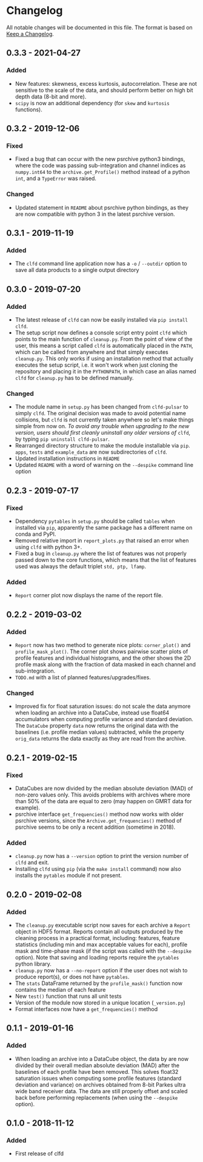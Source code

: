 # Changelog
All notable changes will be documented in this file. The format is based on [Keep a Changelog](https://keepachangelog.com/en/1.0.0/).


## 0.3.3 - 2021-04-27
### Added
- New features: skewness, excess kurtosis, autocorrelation. These are not sensitive to the scale of the data, and should perform better on high bit depth data (8-bit and more).
- `scipy` is now an additional dependency (for `skew` and `kurtosis` functions).


## 0.3.2 - 2019-12-06
### Fixed
- Fixed a bug that can occur with the new psrchive python3 bindings, where the code was passing sub-integration and channel indices as `numpy.int64` to the `archive.get_Profile()` method instead of a python `int`, and a `TypeError` was raised.

### Changed
- Updated statement in `README` about psrchive python bindings, as they are now compatible with python 3 in the latest psrchive version.

## 0.3.1 - 2019-11-19
### Added
- The `clfd` command line application now has a `-o` / `--outdir` option to save all data products to a single output directory

## 0.3.0 - 2019-07-20
### Added
- The latest release of `clfd` can now be easily installed via `pip install clfd`. 
- The setup script now defines a console script entry point `clfd` which points to the main function of `cleanup.py`. From the point of view of the user, this means a script called `clfd` is automatically placed in the `PATH`, which can be called from anywhere and that simply executes `cleanup.py`. This only works if using an installation method that actually executes the setup script, i.e. it won't work when just cloning the repository and placing it in the `PYTHONPATH`, in which case an alias named `clfd` for `cleanup.py` has to be defined manually.

### Changed
- The module name in `setup.py` has been changed from `clfd-pulsar` to simply `clfd`. The original decision was made to avoid potential name collisions, but `clfd` is not currently taken anywhere so let's make things simple from now on. *To avoid any trouble when upgrading to the new version, users should first cleanly uninstall any older versions of* `clfd`, by typing `pip uninstall clfd-pulsar`.
- Rearranged directory structure to make the module installable via `pip`. `apps`, `tests` and `example_data` are now subdirectories of `clfd`.
- Updated installation instructions in `README`
- Updated `README` with a word of warning on the `--despike` command line option

## 0.2.3 - 2019-07-17
### Fixed
- Dependency ``pytables`` in ``setup.py`` should be called ``tables`` when installed via ``pip``, apparently the same package has a different name on conda and PyPI.
- Removed relative import in ``report_plots.py`` that raised an error when using ``clfd`` with python 3+.
- Fixed a bug in ``cleanup.py`` where the list of features was not properly passed down to the core functions, which means that the list of features used was always the default triplet ``std, ptp, lfamp``.

### Added
- ``Report`` corner plot now displays the name of the report file.

## 0.2.2 - 2019-03-02
### Added
- ``Report`` now has two method to generate nice plots: ``corner_plot()`` and ``profile_mask_plot()``. The corner plot shows pairwise scatter plots of profile features and individual histograms, and the other shows the 2D profile mask along with the fraction of data masked in each channel and sub-integration.
- ``TODO.md`` with a list of planned features/upgrades/fixes.

### Changed
- Improved fix for float saturation issues: do not scale the data anymore when loading an archive into a DataCube, instead use float64 accumulators when computing profile variance and standard deviation. The ``DataCube`` property ``data`` now returns the original data with the baselines (i.e. profile median values) subtracted, while the property ``orig_data`` returns the data exactly as they are read from the archive.

## 0.2.1 - 2019-02-15
### Fixed
- DataCubes are now divided by the median absolute deviation (MAD) of non-zero values only. This avoids problems with archives where more than 50% of the data are equal to zero (may happen on GMRT data for example).
- psrchive interface ``get_frequencies()`` method now works with older psrchive versions, since the ``Archive.get_frequencies()`` method of psrchive seems to be only a recent addition (sometime in 2018).

### Added
- ``cleanup.py`` now has a ``--version`` option to print the version number of ``clfd`` and exit.
- Installing ``clfd`` using ``pip`` (via the ``make install`` command) now also installs the ``pytables`` module if not present.

## 0.2.0 - 2019-02-08
### Added
- The ``cleanup.py`` executable script now saves for each archive a ``Report`` object in HDF5 format. Reports contain all outputs produced by the cleaning process in a practical format, including: features, feature statistics (including min and max acceptable values for each), profile mask and time-phase mask (if the script was called with the ``--despike`` option). Note that saving and loading reports require the ``pytables`` python library.
- ``cleanup.py`` now has a ``--no-report`` option if the user does not wish to produce report(s), or does not have ``pytables``.
- The ``stats`` DataFrame returned by the ``profile_mask()`` function now contains the median of each feature
- New ``test()`` function that runs all unit tests
- Version of the module now stored in a unique location (``_version.py``)
- Format interfaces now have a ``get_frequencies()`` method

## 0.1.1 - 2019-01-16
### Added
- When loading an archive into a DataCube object, the data by are now divided by their overall median absolute deviation (MAD) after the baselines of each profile have been removed. This solves float32 saturation issues when computing some profile features (standard deviation and variance) on archives obtained from 8-bit Parkes ultra wide band receiver data. The data are still properly offset and scaled back before performing replacements (when using the `--despike` option).

## 0.1.0 - 2018-11-12
### Added
- First release of clfd